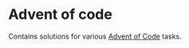 # Advent of code

Contains solutions for various [Advent of Code](https://adventofcode.com/) tasks.
